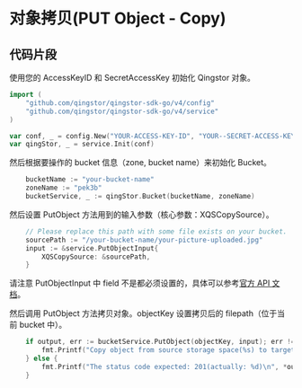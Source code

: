 # 对象拷贝(PUT Object - Copy)

## 代码片段

使用您的 AccessKeyID 和 SecretAccessKey 初始化 Qingstor 对象。

```go
import (
	"github.com/qingstor/qingstor-sdk-go/v4/config"
	"github.com/qingstor/qingstor-sdk-go/v4/service"
)

var conf, _ = config.New("YOUR-ACCESS-KEY-ID", "YOUR--SECRET-ACCESS-KEY")
var qingStor, _ = service.Init(conf)
```

然后根据要操作的 bucket 信息（zone, bucket name）来初始化 Bucket。

```go
	bucketName := "your-bucket-name"
	zoneName := "pek3b"
	bucketService, _ := qingStor.Bucket(bucketName, zoneName)
```

然后设置 PutObject 方法用到的输入参数（核心参数：XQSCopySource）。

```go
	// Please replace this path with some file exists on your bucket.
	sourcePath := "/your-bucket-name/your-picture-uploaded.jpg"
	input := &service.PutObjectInput{
		XQSCopySource: &sourcePath,
	}
```

请注意 PutObjectInput 中 field 不是都必须设置的，具体可以参考[官方 API 文档](https://docs.qingcloud.com/qingstor/api/object/copy)。

然后调用 PutObject 方法拷贝对象。objectKey 设置拷贝后的 filepath（位于当前 bucket 中）。

```go
	if output, err := bucketService.PutObject(objectKey, input); err != nil {
		fmt.Printf("Copy object from source storage space(%s) to target path(%s) failed with given error: %s\n", sourcePath, objectKey, err)
	} else {
		fmt.Printf("The status code expected: 201(actually: %d)\n", *output.StatusCode)
	}
```